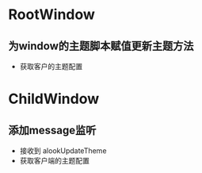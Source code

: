 
# RootWindow
## 为window的主题脚本赋值更新主题方法
* 获取客户的主题配置
# ChildWindow
## 添加message监听
* 接收到 alookUpdateTheme 
* 获取客户端的主题配置